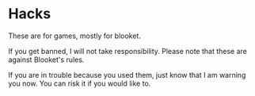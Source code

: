 # Hacks
These are for games, mostly for blooket.

If you get banned, I will not take responsibility. Please note that these are against Blooket's rules.

If you are in trouble because you used them, just know that I am warning you now. You can risk it if you would like to.
